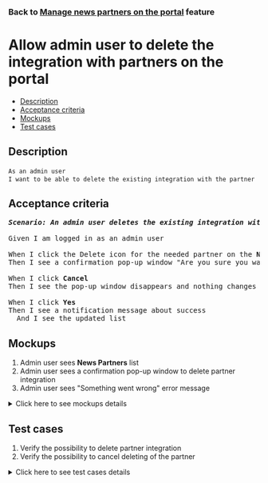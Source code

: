 ### Back to [Manage news partners on the portal](../../) feature

# Allow admin user to delete the integration with partners on the portal

- [Description](#description)
- [Acceptance criteria](#acceptance-criteria)
- [Mockups](#mockups)
- [Test cases](#test-cases)

## Description

    As an admin user
    I want to be able to delete the existing integration with the partner

## Acceptance criteria

<pre>
<b><i>Scenario: An admin user deletes the existing integration with the partner on the <b>News Partners</b> page</i></b>

Given I am logged in as an admin user

When I click the Delete icon for the needed partner on the <b>News Partners</b> page
Then I see a confirmation pop-up window "Are you sure you want to delete the integration with {partner's name}?"

When I click <b>Cancel</b>
Then I see the pop-up window disappears and nothing changes

When I click <b>Yes</b>
Then I see a notification message about success
  And I see the updated list
</pre>

## Mockups

1. Admin user sees <b>News Partners</b> list
2. Admin user sees a confirmation pop-up window to delete partner integration
3. Admin user sees "Something went wrong" error message

<details>
  <summary>Click here to see mockups details</summary>

**1. Admin user sees News Partners list:**

![Admin user sees News Partners list](/sports_hub_portal/web_application_features/manage_news_partners/images/news_partners_list.png)

**2. Admin user sees a confirmation pop-up window to delete partner integration:**

![Admin user sees a confirmation pop-up window to delete partner integration](/sports_hub_portal/web_application_features/manage_news_partners/images/delete_news_partner_warning_popup.png)

**3. Admin user sees "Something went wrong" error message:**

![Admin user sees "Something went wrong" error message](/sports_hub_portal/web_application_features/manage_news_partners/images/something_went_wrong_popup.png)

</details>

## Test cases

1. Verify the possibility to delete partner integration
2. Verify the possibility to cancel deleting of the partner

<details>
  <summary>Click here to see test cases details</summary>

### **#1. Verify the possibility to delete partner integration**

|Preconditions|Steps|Expected result
--------------|-----|----------
|- Log in with admin account</br>- Go to the <b>News Partners</b> configuration page</br>- There is some partner added|1) In the partner row, click the Delete icon</br>2) Click <b>Delete</b>|1) Popover to confirm deleting appears</br>2) The news partner is removed from the list. Users can add new partners in the drop-down list again|

### **#2. Verify the possibility to cancel deleting of the partner**

|Preconditions|Steps|Expected result
--------------|-----|----------
|- Log in with admin account</br>- Go to the <b>News Partners</b> configuration page</br>- There is some partner added|1) In the partner row, click the Delete icon</br>2) Click <b>Cancel</b>|1) Popover to confirm deleting appears</br>2) The news partner is still present|
</details>
